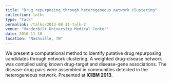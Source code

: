 ```yaml
---
title: "Drug repurposing through heterogeneous network clustering"
collection: talks
type: "Talk"
permalink: /talks/2013-08-11-talk-2
venue: "Vanderbilt University Medical Center"
date: 2016-11-10
location: "Nashville, TN"
---
```


We present a computational method to identify putative drug repurposing candidates through network clustering. A weighted drug-disease network was compiled using known drug-target and disease-gene associations. The disease-drug pairs were assembled in communities detected in the heterogeneous network. Presented at **ICIBM 2013**.
